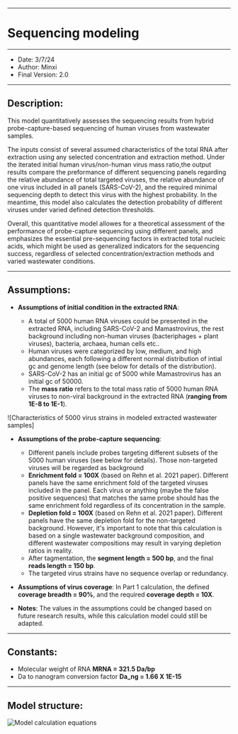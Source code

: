 
---
# Sequencing modeling

---
* Date: 3/7/24
* Author: Minxi
* Final Version: 2.0

---
## Description: 

This model quantitatively assesses the sequencing results from hybrid probe-capture-based sequencing of human viruses from wastewater samples.

The inputs consist of several assumed characteristics of the total RNA after extraction using any selected concentration and extraction method. Under the iterated initial human virus/non-human virus mass ratio,the output results compare the preformance of different sequencing panels regarding the relative abundance of total targeted viruses, the relative abundance of one virus included in all panels (SARS-CoV-2), and the required minimal sequencing depth to detect this virus with the highest probability. In the meantime, this model also calculates the detection probability of different viruses under varied defined detection thresholds.

Overall, this quantitative model allowes for a theoretical assessment of the performance of probe-capture sequencing using different panels, and emphasizes the essential pre-sequencing factors in extracted total nucleic acids, which might be used as generalized indicators for the sequencing success, regardless of selected concentration/extraction methods and varied wastewater conditions.

---
## Assumptions:

  * **Assumptions of initial condition in the extracted RNA**:

    * A total of 5000 human RNA viruses could be presented in the extracted RNA, including SARS-CoV-2 and Mamastrovirus, the rest background including non-human viruses (bacteriphages + plant viruses), bacteria, archaea, human cells etc..
    * Human viruses were categorized by low, medium, and high abundances, each following a different normal distribution of intial gc and genome length (see below for details of the distribution).
    * SARS-CoV-2 has an initial gc of 5000 while Mamastrovirus has an initial gc of 50000.
    * The **mass ratio** refers to the total mass ratio of 5000 human RNA viruses to non-viral background in the extracted RNA (**ranging from 1E-8 to 1E-1**).
   
  ![Characteristics of 5000 virus strains in modeled extracted wastewater samples]

  * **Assumptions of the probe-capture sequencing**:

    * Different panels include probes targeting different subsets of the 5000 human viruses (see below for details). Those non-targeted viruses will be regarded as background
    * **Enrichment fold = 100X** (based on Rehn et al. 2021 paper). Different panels have the same enrichment fold of the targeted viruses included in the panel. Each virus or anything (maybe the false positive sequences) that matches the same probe should has the same enrichment fold regardless of its concentration in the sample.
    * **Depletion fold = 100X** (based on Rehn et al. 2021 paper). Different panels have the same depletion fold for the non-targeted background. However, it's important to note that this calculation is based on a single wastewater background composition, and different wastewater compositions may result in varying depletion ratios in reality.
    * After tagmentation, the **segment length = 500 bp**, and the final **reads length = 150 bp**.
    * The targeted virus strains have no sequence overlap or redundancy.
    
  * **Assumptions of virus coverage**: In Part 1 calculation, the defined **coverage breadth = 90%**, and the required **coverage depth = 10X**.

  * **Notes**: The values in the assumptions could be changed based on future research results, while this calculation model could still be adapted.
---
## Constants:

  * Molecular weight of RNA **MRNA = 321.5 Da/bp**
  * Da to nanogram conversion factor **Da_ng = 1.66 X 1E-15**
---
## Model structure:
![Model calculation equations](https://drive.google.com/drive/folders/10LCrwrdqymdrKD3p6yeQQBWMG0dTertD)
